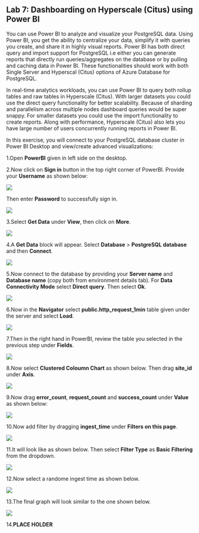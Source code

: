 ## **Lab 7: Dashboarding on Hyperscale (Citus) using Power BI**

You can use Power BI to analyze and visualize your PostgreSQL data. Using Power BI, you get the ability to centralize your data, simplify it with queries you create, and share it in highly visual reports. Power BI has both direct query and import support for PostgreSQL i.e either you can generate reports that directly run queries/aggregates on the database or by pulling and caching data in Power BI. These functionalities should work with both Single Server and Hyperscal (Citus) options of Azure Database for PostgreSQL.
 
In real-time analytics workloads, you can use Power BI to query both rollup tables and raw tables in Hyperscale (Citus). With larger datasets you could use the direct query functionality for better scalability. Because of sharding and parallelism across multiple nodes dashboard queries would be super snappy. For smaller datasets you could use the import functionality to create reports. Along with performance, Hyperscale (Citus) also lets you have large number of users concurrently running reports in Power BI.
 
In this exercise, you will connect to your PostgreSQL database cluster in Power BI Desktop and view/create advanced visualizations:

1.Open **PowerBI** given in left side on the desktop.

2.Now click on **Sign in** button in the top right corner of PowerBI. Provide your **Username** as shown below:

 ![](images/powerbi10.png)

Then enter **Password** to successfully sign in.

 ![](images/powerbi8.png)

3.Select **Get Data** under **View**, then click on **More**.

 ![](images/getdata.png)

4.A **Get Data** block will appear. Select **Database** > **PostgreSQL database** and then **Connect**.

 ![](images/getdata1.png)

5.Now connect to the database by providing your **Server name** and **Database name** (copy both from environment details tab). For **Data Connectivity Mode** select **Direct query**. Then select **Ok**.

 ![](images/getdata2.png)

6.Now in the **Navigator** select **public.http_request_1min** table given under the server and select **Load**.

 ![](images/getdata3.png)

7.Then in the right hand in PowerBI, review the table you selected in the previous step under **Fields**.

 ![](images/getdata4.png)

8.Now select **Clustered Coloumn Chart** as shown below. Then drag **site_id** under **Axis**.

 ![](images/graph1.png)

9.Now drag **error_count**, **request_count** and **success_count** under **Value** as shown below:

 ![](images/graph2.png)

10.Now add filter by dragging **ingest_time** under **Filters on this page**.

 ![](images/graph3.png)

11.It will look like as shown below. Then select **Filter Type** as **Basic Filtering** from the dropdown.

 ![](images/graph4.png)

12.Now select a randome ingest time as shown below.

 ![](images/graph5.png)

13.The final graph will look similar to the one shown below.

 ![](images/graph6.png)

14.**PLACE HOLDER**
